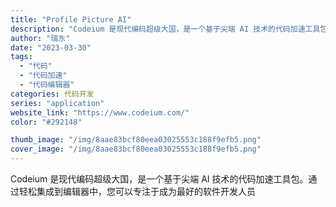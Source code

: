 ```yaml
---
title: "Profile Picture AI"
description: "Codeium 是现代编码超级大国，是一个基于尖端 AI 技术的代码加速工具包。通过轻松集成到编辑器中，您可以专注于成为"
author: "瑞东"
date: "2023-03-30"
tags:
  - "代码"
  - "代码加速"
  - "代码编辑器"
categories: 代码开发
series: "application"
website_link: "https://www.codeium.com/"
color: "#292148"

thumb_image: "/img/8aae83bcf80eea03025553c188f9efb5.png"
cover_image: "/img/8aae83bcf80eea03025553c188f9efb5.png"
---
```


Codeium 是现代编码超级大国，是一个基于尖端 AI 技术的代码加速工具包。通过轻松集成到编辑器中，您可以专注于成为最好的软件开发人员 
